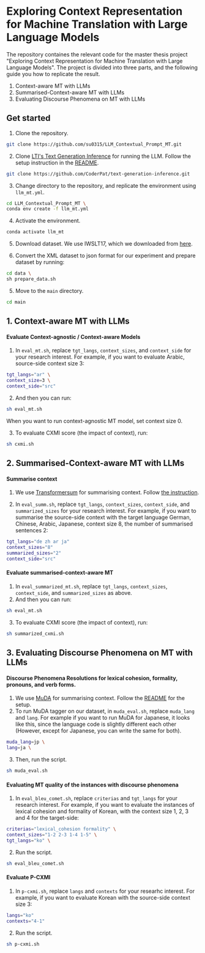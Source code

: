 # Exploring Context Representation for Machine Translation with Large Language Models

The repository containes the relevant code for the master thesis project "Exploring Context Representation for Machine Translation with Large Language Models".
The project is divided into three parts, and the following guide you how to replicate the result. 

1. Context-aware MT with LLMs 
2. Summarised-Context-aware MT with LLMs
3. Evaluating Discourse Phenomena on MT with LLMs

## Get started
1. Clone the repository.
```bash
git clone https://github.com/su0315/LLM_Contextual_Prompt_MT.git
```
2. Clone [LTI's Text Generation Inference](https://github.com/CoderPat/text-generation-inference) for running the LLM. Follow the setup instruction in the [README](https://github.com/CoderPat/text-generation-inference/blob/main/README.md).
```bash
git clone https://github.com/CoderPat/text-generation-inference.git
```
3. Change directory to the repository, and replicate the environment using ```llm_mt.yml```.
```bash 
cd LLM_Contextual_Prompt_MT \
conda env create -f llm_mt.yml
```
4. Activate the environment.
```bash
conda activate llm_mt
```
5. Download dataset. We use IWSLT17, which we downloaded from [here](https://huggingface.co/datasets/iwslt2017/tree/main/data/2017-01-trnted/texts).

6. Convert the XML dataset to json format for our experiment and prepare dataset by running:
```bash
cd data \
sh prepare_data.sh
```

5. Move to the ```main``` directory.
```bash
cd main
```

## 1. Context-aware MT with LLMs
#### Evaluate Context-agnostic / Context-aware Models
1. In ```eval_mt.sh```, replace ```tgt_langs```, ```context_sizes```, and ```context_side``` for your research interest.
For example, if you want to evaluate Arabic, source-side context size 3:
```bash 
tgt_langs="ar" \
context_size=3 \
context_side="src"
```
2. And then you can run:
```bash
sh eval_mt.sh 
```
When you want to run context-agnostic MT model, set context size 0.

3. To evaluate CXMI score (the impact of context), run:
```bash
sh cxmi.sh
```

## 2. Summarised-Context-aware MT with LLMs
#### Summarise context
1. We use [Transformersum](https://transformersum.readthedocs.io/en/latest/index.html) for summarising context. Follow [the instruction](https://transformersum.readthedocs.io/en/latest/general/getting-started.html).

2. In ```eval_summ.sh```, replace ```tgt_langs```, ```context_sizes```, ```context_side```, and ```summarized_sizes``` for your research interest. 
For example, if you want to summarise the source-side context with the target language German, Chinese, Arabic, Japanese, context size 8, the number of summarised sentences 2:
```bash
tgt_langs="de zh ar ja" 
context_sizes="8"
summarized_sizes="2"
context_side="src"
```
#### Evaluate summarised-context-aware MT
1.  In ```eval_summarized_mt.sh```, replace ```tgt_langs```, ```context_sizes```, ```context_side```, and ```summarized_sizes``` as above.
2. And then you can run:
```bash
sh eval_mt.sh 
```
3. To evaluate CXMI score (the impact of context), run:
```bash
sh summarized_cxmi.sh
```

## 3. Evaluating Discourse Phenomena on MT with LLMs
#### Discourse Phenomena Resolutions for lexical cohesion, formality, pronouns, and verb forms.
1. We use [MuDA](https://github.com/CoderPat/MuDA) for summarising context. Follow the [README](https://github.com/CoderPat/MuDA/blob/main/README.md) for the setup.
2. To run MuDA tagger on our dataset, in ```muda_eval.sh```, replace ```muda_lang``` and ```lang```.
For example if you want to run MuDA for Japanese, it looks like this, since the language code is slightly different each other (However, except for Japanese, you can write the same for both).
```bash
muda_lang=jp \
lang=ja \
```
3. Then, run the script.
```bash
sh muda_eval.sh
```
#### Evaluating MT quality of the instances with discourse phenomena
1. In ```eval_bleu_comet.sh```, replace ```criterias``` and ```tgt_langs``` for your research interest.
For example, if you want to evaluate the instances of lexical cohesion and formality of Korean, with the context size 1, 2, 3 and 4 for the target-side: 
```bash
criterias="lexical_cohesion formality" \
context_sizes="1-2 2-3 1-4 1-5" \
tgt_langs="ko" \
```
2. Run the script.
```bash
sh eval_bleu_comet.sh
```
#### Evaluate P-CXMI
1. In ```p-cxmi.sh```, replace ```langs``` and ```contexts``` for your researhc interest.
For example, if you want to evaluate Korean with the source-side context size 3:
```bash
langs="ko"
contexts="4-1"
```
2. Run the script.
```bash
sh p-cxmi.sh
```


